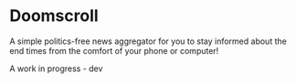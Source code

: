 # Doomscroll

A simple politics-free news aggregator for you to stay informed about the end times from the comfort of your phone or computer!

A work in progress - dev
